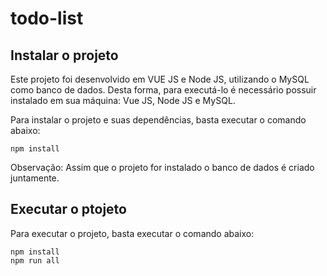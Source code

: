 # todo-list

## Instalar o projeto

Este projeto foi desenvolvido em VUE JS e Node JS, utilizando o MySQL como banco de dados.
Desta forma, para executá-lo é necessário possuir instalado em sua máquina: Vue JS, Node JS e MySQL.

Para instalar o projeto e suas dependências, basta executar o comando abaixo:
```
npm install
```

Observação: Assim que o projeto for instalado o banco de dados é criado juntamente.

## Executar o ptojeto

Para executar o projeto, basta executar o comando abaixo:
```
npm install
npm run all
```
